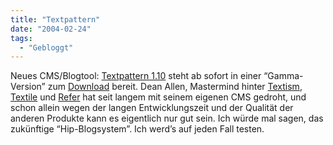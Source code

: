 ```yaml
---
title: "Textpattern"
date: "2004-02-24"
tags:
  - "Gebloggt"
---
```


Neues CMS/Blogtool: [Textpattern 1.10](http://textpattern.com/ "Textpattern") steht ab sofort in einer “Gamma-Version” zum [Download](http://textpattern.com/deanload/) bereit. Dean Allen, Mastermind hinter [Textism](http://textism.com/), [Textile](http://textism.com/tools/textile/) und [Refer](http://textism.com/tools/refer/) hat seit langem mit seinem eigenen CMS gedroht, und schon allein wegen der langen Entwicklungszeit und der Qualität der anderen Produkte kann es eigentlich nur gut sein. Ich würde mal sagen, das zukünftige “Hip-Blogsystem”. Ich werd’s auf jeden Fall testen.
